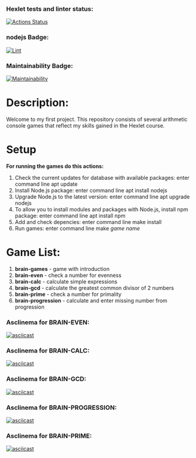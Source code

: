 ### Hexlet tests and linter status:

[![Actions Status](https://github.com/DamirFM/frontend-project-lvl1/workflows/hexlet-check/badge.svg)](https://github.com/DamirFM/frontend-project-lvl1/actions)

### nodejs Badge:

[![Lint](https://github.com/DamirFM/frontend-project-lvl1/workflows/nodejs/badge.svg)](https://github.com/DamirFM/frontend-project-lvl1/actions)

### Maintainability Badge:

[![Maintainability](https://api.codeclimate.com/v1/badges/6625d39ccf04938eabca/maintainability)](https://codeclimate.com/github/DamirFM/frontend-project-lvl1/maintainability)

# Description:

Welcome to my first project.  This repository consists of several arithmetic console games that reflect my skills gained in the Hexlet course.

# Setup

**For running the games do this actions:**

1. Check the current updates for database with available packages: enter command line apt update
2. Install Node.js package: enter command line apt install nodejs
3. Upgrade Node.js to the latest version: enter command line apt upgrade nodejs
4. To allow you to install modules and packages with Node.js, install npm package: enter command line apt install npm
5. Add and check depencies: enter command line make install
6. Run games: enter command line make *game name*


# Game List:

1. **brain-games** - game with introduction
2. **brain-even** - check a number for evenness 
3. **brain-calc** - calculate simple expressions
4. **brain-gcd** - calculate the greatest common divisor of 2 numbers
5. **brain-prime** - check a number for primality
6. **brain-progression** - calculate and enter missing number from progression


### Asclinema for BRAIN-EVEN:

[![asciicast](https://asciinema.org/a/498770.svg)](https://asciinema.org/a/498770)
### Asclinema for BRAIN-CALC:

[![asciicast](https://asciinema.org/a/498863.svg)](https://asciinema.org/a/498863)

### Asclinema for BRAIN-GCD:

[![asciicast](https://asciinema.org/a/499558.svg)](https://asciinema.org/a/499558)

### Asclinema for BRAIN-PROGRESSION:

[![asciicast](https://asciinema.org/a/499945.svg)](https://asciinema.org/a/499945)

### Asclinema for BRAIN-PRIME:

[![asciicast](https://asciinema.org/a/499952.svg)](https://asciinema.org/a/499952)

